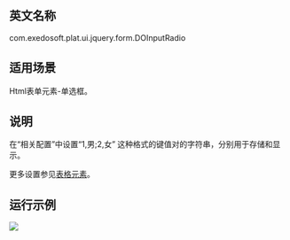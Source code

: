 ## 英文名称 ##

com.exedosoft.plat.ui.jquery.form.DOInputRadio

## 适用场景 ##

Html表单元素-单选框。

## 说明 ##

在“相关配置”中设置“1,男;2,女” 这种格式的键值对的字符串，分别用于存储和显示。


更多设置参见[表格元素](ConfigGridItem.md)。

## 运行示例 ##


<img src='http://eeplat.googlecode.com/files/t_radio.png' />